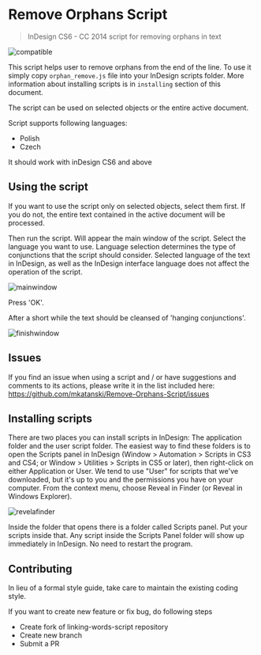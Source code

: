 # Remove Orphans Script
> InDesign CS6 - CC 2014 script for removing orphans in text

![compatible](http://i.imgur.com/OUGtXGD.png)

This script helps user to remove orphans from the end of the line. To use it simply copy `orphan_remove.js` file into your InDesign scripts folder. More information about installing scripts is in `installing` section of this document.

The script can be used on selected objects or the entire active document.

Script supports following languages:
- Polish
- Czech

It should work with inDesign CS6 and above

## <a name="Using"></a> Using the script

If you want to use the script only on selected objects, select them first. If you do not, the entire text contained in the active document will be processed.

Then run the script. Will appear the main window of the script. Select the language you want to use. Language selection determines the type of conjunctions that the script should consider. Selected language of the text in InDesign, as well as the InDesign interface language does not affect the operation of the script.

![mainwindow](http://i.imgur.com/rS0Nk6j.png)

Press 'OK'.

After a short while the text should be cleansed of 'hanging conjunctions'.

![finishwindow](http://i.imgur.com/LPwqRAL.png)

## <a name="Issues"></a> Issues

If you find an issue when using a script and / or have suggestions and comments to its actions, please write it in the list included here: https://github.com/mkatanski/Remove-Orphans-Script/issues

## <a name="Installing"></a> Installing scripts

There are two places you can install scripts in InDesign: The application folder and the user script folder. The easiest way to find these folders is to open the Scripts panel in InDesign (Window > Automation > Scripts in CS3 and CS4; or Window > Utilities > Scripts in CS5 or later), then right-click on either Application or User. We tend to use "User" for scripts that we've downloaded, but it's up to you and the permissions you have on your computer. From the context menu, choose Reveal in Finder (or Reveal in Windows Explorer).

![revelafinder](http://indesignsecrets.com/wp-content/uploads/2006/01/revealinfinder.gif)

Inside the folder that opens there is a folder called Scripts panel. Put your scripts inside that.
Any script inside the Scripts Panel folder will show up immediately in InDesign. No need to restart the program.

## <a name="Contributing"></a> Contributing
In lieu of a formal style guide, take care to maintain the existing coding style.

If you want to create new feature or fix bug, do following steps

- Create fork of linking-words-script repository
- Create new branch
- Submit a PR
